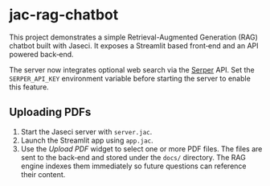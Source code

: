 # jac-rag-chatbot

This project demonstrates a simple Retrieval-Augmented Generation (RAG) chatbot built with Jaseci. It exposes a Streamlit based front‑end and an API powered back‑end.

The server now integrates optional web search via the [Serper](https://serper.dev) API. Set the `SERPER_API_KEY` environment variable before starting the server to enable this feature.

## Uploading PDFs

1. Start the Jaseci server with `server.jac`.
2. Launch the Streamlit app using `app.jac`.
3. Use the *Upload PDF* widget to select one or more PDF files. The files are sent to the back‑end and stored under the `docs/` directory. The RAG engine indexes them immediately so future questions can reference their content.

